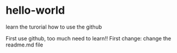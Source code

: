 # hello-world
learn the turorial how to use the github

First use github, too much need to learn!!
First change:  change the readme.md file

